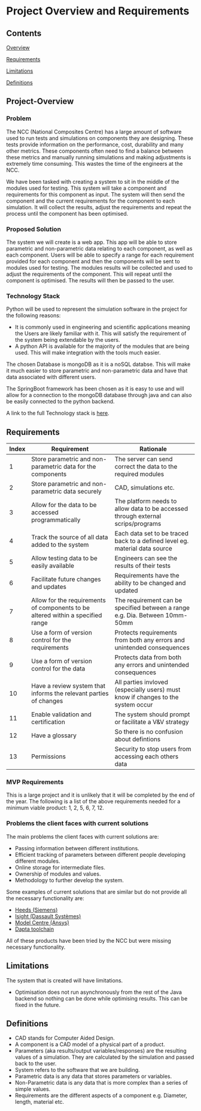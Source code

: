 # Project Overview and Requirements
## Contents 
[Overview](Project-Overview)  

[Requirements](Requirements)  

[Limitations](Limitations)  

[Definitions](Definitions)  


## Project-Overview
### Problem
The NCC (National Composites Centre) has a large amount of software used to run tests and simulations on components they are designing. These tests provide information on the performance, cost, durability and many other metrics. These components often need to find a balance between these metrics and manually running simulations and making adjustments is extremely time consuming. This wastes the time of the engineers at the NCC.

We have been tasked with creating a system to sit in the middle of the modules used for testing. This system will take a component and requirements for this component as input. The system will then send the component and the current requirements for the component to each simulation. It will collect the results, adjust the requirements and repeat the process until the component has been optimised.

### Proposed Solution
The system we will create is a web app. This app will be able to store parametric and non-parametric data relating to each component, as well as each component. Users will be able to specify a range for each requirement provided for each component and then the components will be sent to modules used for testing. The modules results will be collected and used to adjust the requirements of the component. This will repeat until the component is optimised. The results will then be passed to the user.

### Technology Stack
Python will be used to represent the simulation software in the project for the following reasons:
* It is commonly used in engineering and scientific applications meaning the Users are likely familiar with it. This will satisfy the requirement of the system being extendable by the users.
* A python API is available for the majority of the modules that are being used. This will make integration with the tools much easier. 

The chosen Database is mongoDB as it is a noSQL databse. This will make it much easier to store parametric and non-parametric data and have that data associated with different users.

The SpringBoot framework has been chosen as it is easy to use and will allow for a connection to the mongoDB database through java and can also be easily connected to the python backend.

A link to the full Technology stack is [here](./documentation/TechStackAndArchitecture).

## Requirements
| Index | Requirement | Rationale |
| ----- | ----------- | --------- |
| 1 | Store parametric and non-parametric data for the components | The server can send correct the data to the required modules |
| 2 | Store parametric and non-parametric data securely | CAD, simulations etc. |
| 3 | Allow for the data to be accessed programmatically | The platform needs to allow data to be accessed through external scrips/programs |
| 4 | Track the source of all data added to the system | Each data set to be traced back to a defined level eg. material data source |
| 5 | Allow testing data to be easily available | Engineers can see the results of their tests |
| 6 | Facilitate future changes and updates | Requirements have the ability to be changed and updated |
| 7 | Allow for the requirements of components to be altered within a specified range | The requirement can be specified between a range e.g. Dia. Between 10mm-50mm |
| 8 | Use a form of version control for the requirements | Protects requirements from both any errors and unintended consequences |
| 9 | Use a form of version control for the data | Protects data from both any errors and unintended consequences |
| 10 | Have a review system that informs the relevant parties of changes | All parties invloved (especially users) must know if changes to the system occur |
| 11 | Enable validation and certification | The system should prompt or facilitate a V&V strategy |
| 12 | Have a glossary | So there is no confusion about defintions |
| 13 | Permissions | Security to stop users from accessing each others data |

### MVP Requirements
This is a large project and it is unlikely that it will be completed by the end of the year. The following is a list of the above requirements needed for a minimum viable product: 1, 2, 5, 6, 7, 12.

### Problems the client faces with current solutions
The main problems the client faces with current solutions are:
* Passing information between different institutions.
* Efficient tracking of parameters between different people developing different modules.
* Online storage for intermediate files.
* Ownership of modules and values.
* Methodology to further develop the system.

Some examples of current solutions that are similar but do not provide all the necessary functionality are:
* [Heeds (Siemens)](https://plm.sw.siemens.com/en-US/simcenter/integration-solutions/heeds/)
* [Isight (Dassault Systèmes)](https://www.3ds.com/products-services/simulia/products/isight-simulia-execution-engine/)
* [Model Centre (Ansys)](https://www.ansys.com/en-gb/products/connect/ansys-modelcenter)
* [Dapta toolchain](https://www.dapta.com/)

All of these products have been tried by the NCC but were missing necessary functionality.

## Limitations
The system that is created will have limitations. 
* Optimisation does not run asynchronously from the rest of the Java backend so nothing can be done while optimising results. This can be fixed in the future.

## Definitions
* CAD stands for Computer Aided Design.
* A component is a CAD model of a physical part of a product.
* Parameters (aka results/output variables/responses) are the resulting values of a simulation. They are calculated by the simulation and passed back to the user.
* System refers to the software that we are building.
* Parametric data is any data that stores parameters or variables.
* Non-Parametric data is any data that is more complex than a series of simple values.
* Requirements are the different aspects of a component e.g. Diameter, length, material etc.
